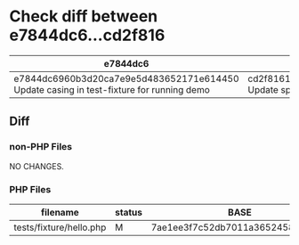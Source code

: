 # Check diff between e7844dc6...cd2f816

| e7844dc6 | cd2f816 |
| ---- | ---- |
| e7844dc6960b3d20ca7e9e5d483652171e614450 Update casing in test-fixture for running demo | cd2f8161e365a8de52f5840eed9e39cf764b38f5 Update spacing in test-fixture for running demo |

## Diff
### non-PHP Files

NO CHANGES.

### PHP Files

| filename | status | BASE | HEAD | ast-changed |
| ---- | ---- | ---- | ---- | ---- |
| tests/fixture/hello.php | M | 7ae1ee3f7c52db7011a3652458b71586 | 7ae1ee3f7c52db7011a3652458b71586 | NOT_CHANGED |


